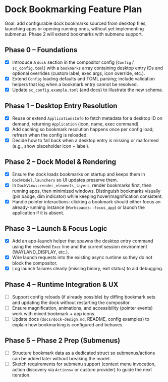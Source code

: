 # Dock Bookmarking Feature Plan

Goal: add configurable dock bookmarks sourced from desktop files, launching apps or opening running ones, without yet implementing submenus. Phase 2 will extend bookmarks with submenu support.

## Phase 0 – Foundations
- [x] Introduce a `dock` section in the compositor config (`Config` / `sc_config.toml`) with a `bookmarks` array containing desktop entry IDs and optional overrides (custom label, exec args, icon override, etc.).
- [x] Extend `Config` loading defaults and TOML parsing; include validation helpers that log when a bookmark entry cannot be resolved.
- [x] Update `sc_config.example.toml` (and docs) to illustrate the new schema.

## Phase 1 – Desktop Entry Resolution
- [x] Reuse or extend `ApplicationsInfo` to fetch metadata for a desktop ID on demand, returning `Application` (icon, name, exec command).
- [x] Add caching so bookmark resolution happens once per config load; refresh when the config is reloaded.
- [x] Decide how to fall back when a desktop entry is missing or malformed (e.g., show placeholder icon + label).

## Phase 2 – Dock Model & Rendering
- [x] Ensure the dock loads bookmarks on startup and keeps them in `DockModel.launchers` so UI updates preserve them.
- [x] In `DockView::render_elements_layers`, render bookmarks first, then running apps, then minimized windows. Distinguish bookmarks visually (pin badge, dim indicator) while keeping hover/magnification consistent.
- [x] Handle pointer interactions: clicking a bookmark should either focus an already-running instance (`Workspaces::focus_app`) or launch the application if it is absent.

## Phase 3 – Launch & Focus Logic
- [x] Add an app-launch helper that spawns the desktop entry command using the resolved `Exec` line and the current session environment (WAYLAND_DISPLAY, etc.).
- [x] Wire launch requests into the existing async runtime so they do not block the compositor.
- [x] Log launch failures clearly (missing binary, exit status) to aid debugging.

## Phase 4 – Runtime Integration & UX
- [ ] Support config reloads (if already possible) by diffing bookmark sets and updating the dock without restarting the compositor.
- [ ] Ensure magnification, animations, and accessibility (pointer events) work with mixed bookmark + app icons.
- [ ] Update docs (`docs/dock-design.md`, README, config examples) to explain how bookmarking is configured and behaves.

## Phase 5 – Phase 2 Prep (Submenus)
- [ ] Structure bookmark data as a dedicated struct so submenus/actions can be added later without breaking the model.
- [ ] Sketch requirements for submenu support (context menu invocation, action discovery via `Actions=` or custom provider) to guide the next iteration.
